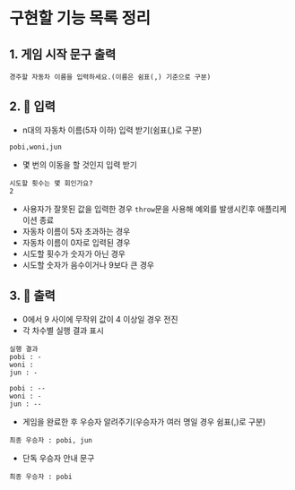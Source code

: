 # 구현할 기능 목록 정리

## 1. 게임 시작 문구 출력
```
경주할 자동차 이름을 입력하세요.(이름은 쉼표(,) 기준으로 구분)
```

## 2. 🚥 입력
- n대의 자동차 이름(5자 이하) 입력 받기(쉼표(,)로 구분)
```
pobi,woni,jun
```
- 몇 번의 이동을 할 것인지 입력 받기
```
시도할 횟수는 몇 회인가요?
2
```
- 사용자가 잘못된 값을 입력한 경우 `throw`문을 사용해 예외를 발생시킨후 애플리케이션 종료
- 자동차 이름이 5자 초과하는 경우
- 자동차 이름이 0자로 입력된 경우
- 시도할 횟수가 숫자가 아닌 경우
- 시도할 숫자가 음수이거나 9보다 큰 경우

## 3. 🚚 출력
- 0에서 9 사이에 무작위 값이 4 이상일 경우 전진
- 각 차수별 실행 결과 표시
```
실행 결과
pobi : -
woni : 
jun : -

pobi : --
woni : -
jun : --
```

- 게임을 완료한 후 우승자 알려주기(우승자가 여러 명일 경우 쉼표(,)로 구분)
```
최종 우승자 : pobi, jun
```
  - 단독 우승자 안내 문구
```
최종 우승자 : pobi
```